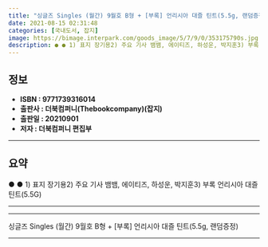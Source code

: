 ```yaml
---
title: "싱글즈 Singles (월간) 9월호 B형 + [부록] 언리시아 대즐 틴트(5.5g, 랜덤증정)"
date: 2021-08-15 02:31:48
categories: [국내도서, 잡지]
image: https://bimage.interpark.com/goods_image/5/7/9/0/353175790s.jpg
description: ● ● 1) 표지 장기용2) 주요 기사 뱀뱀, 에이티즈, 하성운, 박지훈3) 부록 언리시아 대즐 틴트(5.5G)
---
```


## **정보**

- **ISBN : 9771739316014**
- **출판사 : 더북컴퍼니(Thebookcompany)(잡지)**
- **출판일 : 20210901**
- **저자 : 더북컴퍼니 편집부**

------



## **요약**

●  ●  1) 표지 장기용2) 주요 기사  뱀뱀, 에이티즈, 하성운, 박지훈3) 부록 언리시아 대즐 틴트(5.5G)

------



------


싱글즈 Singles (월간) 9월호 B형 + [부록] 언리시아 대즐 틴트(5.5g, 랜덤증정) 

------


